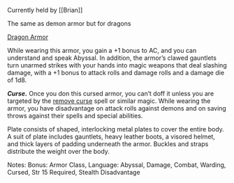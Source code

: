 Currently held by [[Brian]]

The same as demon armor but for dragons

[Dragon Armor](https://www.dndbeyond.com/magic-items/4619-demon-armor)

While wearing this armor, you gain a +1 bonus to AC, and you can understand and speak Abyssal. In addition, the armor’s clawed gauntlets turn unarmed strikes with your hands into magic weapons that deal slashing damage, with a +1 bonus to attack rolls and damage rolls and a damage die of 1d8.

_**Curse.**_ Once you don this cursed armor, you can’t doff it unless you are targeted by the [remove curse](https://www.dndbeyond.com/spells/remove-curse) spell or similar magic. While wearing the armor, you have disadvantage on attack rolls against demons and on saving throws against their spells and special abilities.

Plate consists of shaped, interlocking metal plates to cover the entire body. A suit of plate includes gauntlets, heavy leather boots, a visored helmet, and thick layers of padding underneath the armor. Buckles and straps distribute the weight over the body.

Notes: Bonus: Armor Class, Language: Abyssal, Damage, Combat, Warding, Cursed, Str 15 Required, Stealth Disadvantage